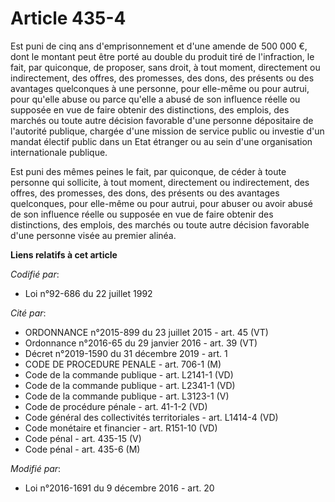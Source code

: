 # Article 435-4

Est puni de cinq ans d'emprisonnement et      d'une amende de 500 000 €, dont le montant peut être porté au double du produit
tiré de l'infraction, le fait, par quiconque, de proposer, sans droit, à tout moment, directement ou indirectement, des
offres, des promesses, des dons, des présents ou des avantages quelconques à une personne, pour elle-même ou pour autrui,
pour qu'elle abuse ou parce qu'elle a abusé de son influence réelle ou supposée en vue de faire obtenir des distinctions, des
emplois, des marchés ou toute autre décision favorable d'une personne dépositaire de l'autorité publique, chargée d'une
mission de service public ou investie d'un mandat électif public dans un Etat étranger ou au sein d'une organisation
internationale publique. 

Est puni des mêmes peines le fait, par quiconque, de céder à toute personne qui sollicite, à tout moment, directement ou
indirectement, des offres, des promesses, des dons, des présents ou des avantages quelconques, pour elle-même ou pour autrui,
pour abuser ou avoir abusé de son influence réelle ou supposée en vue de faire obtenir des distinctions, des emplois, des
marchés ou toute autre décision favorable d'une personne visée au premier alinéa.

**Liens relatifs à cet article**

_Codifié par_:

  - Loi n°92-686 du 22 juillet 1992

_Cité par_:

  - ORDONNANCE n°2015-899 du 23 juillet 2015 - art. 45 (VT)
  - Ordonnance n°2016-65 du 29 janvier 2016 - art. 39 (VT)
  - Décret n°2019-1590 du 31 décembre 2019 - art. 1
  - CODE DE PROCEDURE PENALE - art. 706-1 (M)
  - Code de la commande publique - art. L2141-1 (VD)
  - Code de la commande publique - art. L2341-1 (VD)
  - Code de la commande publique - art. L3123-1 (V)
  - Code de procédure pénale - art. 41-1-2 (VD)
  - Code général des collectivités territoriales - art. L1414-4 (VD)
  - Code monétaire et financier - art. R151-10 (VD)
  - Code pénal - art. 435-15 (V)
  - Code pénal - art. 435-6 (M)

_Modifié par_:

  - Loi n°2016-1691 du 9 décembre 2016 - art. 20

